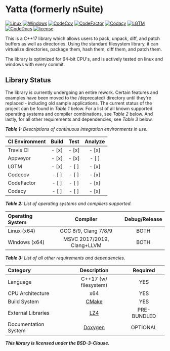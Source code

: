 # Yatta (formerly nSuite)
[![Linux](https://img.shields.io/travis/yattabyte/nsuite?label=Linux%20Build&logo=Travis)](https://travis-ci.com/Yattabyte/nSuite)
[![Windows](https://img.shields.io/appveyor/ci/yattabyte/nsuite?label=Windows%20Build&logo=Appveyor)](https://ci.appveyor.com/project/Yattabyte/nsuite)
[![CodeCov](https://img.shields.io/codecov/c/gh/yattabyte/nsuite/beta?label=Code%20Coverage&logo=CodeCov)](https://codecov.io/gh/Yattabyte/nSuite)
[![CodeFactor](https://img.shields.io/codefactor/grade/github/yattabyte/nsuite?label=Code%20Factor&logo=CodeFactor)](https://www.codefactor.io/repository/github/yattabyte/nsuite)
[![Codacy](https://img.shields.io/codacy/grade/2b38f4eaa90d4b238942d6daaf578655?label=Code%20Quality&logo=Codacy)](https://www.codacy.com/manual/Yattabyte/nSuite)
[![LGTM](https://img.shields.io/lgtm/grade/cpp/github/Yattabyte/nSuite?label=Code%20Quality&logo=LGTM)](https://lgtm.com/projects/g/Yattabyte/nSuite)
[![CodeDocs](https://codedocs.xyz/Yattabyte/nSuite.svg)](https://codedocs.xyz/Yattabyte/nSuite/)
[![license](https://img.shields.io/github/license/Yattabyte/nSuite?label=License&logo=github)](https://github.com/Yattabyte/nSuite/blob/beta/LICENSE)

This is a C++17 library which allows users to pack, unpack, diff, and patch buffers as well as directories.
Using the standard filesystem library, it can virtualize directories, package them, hash them, diff them, and patch them.

The library is optimized for 64-bit CPU's, and is actively tested on linux and windows with every commit.

## Library Status

The library is currently undergoing an entire rework.
Certain features and examples have been moved to the /deprecated/ directory until they're replaced - including old sample applications.
The current status of the project can be found in *Table 1* below.
For a list of all known supported operating systems and compiler combinations, see *Table 2* below.
And lastly, for all other requirements and dependencies, see *Table 3* below.

***Table 1:** Descriptions of continuous integration environments in use.*

| CI Environment   | Build | Test  | Analyze |
|:-----------------|:-----:|:-----:|:-------:|
| Travis CI        |- [x]  |- [x]  | - [x]   |
| Appveyor         |- [x]  |- [x]  | - [ ]   |
| LGTM             |- [x]  |- [ ]  | - [x]   |
| Codecov          |- [ ]  |- [ ]  | - [x]   |
| CodeFactor       |- [ ]  |- [ ]  | - [x]   |
| Codacy           |- [ ]  |- [ ]  | - [x]   |


***Table 2:** List of operating systems and compilers supported.*

| Operating System | Compiler                   | Debug/Release |
|:-----------------|:--------------------------:|:-------------:|
| Linux (x64)      | GCC 8/9, Clang 7/8/9       |      BOTH     |
| Windows (x64)    | MSVC 2017/2019, Clang+LLVM |      BOTH     |

***Table 3:** List of all other requirements and dependencies.*

| Category             | Description                                 | Required    |
|:---------------------|:-------------------------------------------:|:-----------:|
| Language             | C++17 (w/ filesystem)                       | YES         |
| CPU Architecture     | x64                                         | YES         |
| Build System         | [CMake](https://cmake.org/)                 | YES         |
| External Libraries   | [LZ4](https://github.com/lz4/lz4)           | PRE-BUNDLED |
| Documentation System | [Doxygen](http://www.doxygen.nl/index.html) | OPTIONAL    |

***This library is licensed under the BSD-3-Clause.***